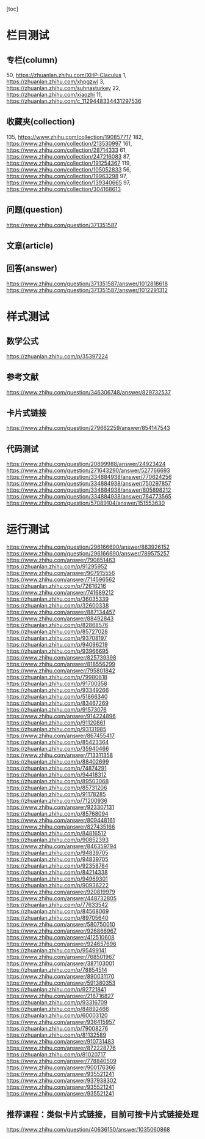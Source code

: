 [toc]

# 栏目测试

## 专栏(column)

50, https://zhuanlan.zhihu.com/XHP-Claculus
1,  https://zhuanlan.zhihu.com/xhpgzwl
3,  https://zhuanlan.zhihu.com/suhnasturkey
22, https://zhuanlan.zhihu.com/xiaozhi
11, https://zhuanlan.zhihu.com/c_1129448334431297536

## 收藏夹(collection)

135, https://www.zhihu.com/collection/190857717
182, https://www.zhihu.com/collection/213530997
161, https://www.zhihu.com/collection/28714333
61,  https://www.zhihu.com/collection/247216083
87,  https://www.zhihu.com/collection/191254367
119, https://www.zhihu.com/collection/105052833
56,  https://www.zhihu.com/collection/19963298
97,  https://www.zhihu.com/collection/139340665
97,  https://www.zhihu.com/collection/304168613

## 问题(question)

https://www.zhihu.com/question/371351587

##  文章(article)

## 回答(answer)

https://www.zhihu.com/question/371351587/answer/1012818618
https://www.zhihu.com/question/371351587/answer/1012291312

# 样式测试

## 数学公式

https://zhuanlan.zhihu.com/p/35397224

## 参考文献

https://www.zhihu.com/question/346306748/answer/829732537

## 卡片式链接

https://www.zhihu.com/question/279662259/answer/854147543

## 代码测试

https://www.zhihu.com/question/20899988/answer/24923424
https://www.zhihu.com/question/271643290/answer/527766693
https://www.zhihu.com/question/334884938/answer/770624256
https://www.zhihu.com/question/334884938/answer/750297857
https://www.zhihu.com/question/334884938/answer/805898212
https://www.zhihu.com/question/334884938/answer/784773565
https://www.zhihu.com/question/57089104/answer/151553630


# 运行测试

https://www.zhihu.com/question/296166690/answer/863926152
https://www.zhihu.com/question/296166690/answer/789575257
https://www.zhihu.com/answer/790851463
https://zhuanlan.zhihu.com/p/91295952
https://www.zhihu.com/answer/907915556
https://www.zhihu.com/answer/714596562
https://zhuanlan.zhihu.com/p/72616216
https://www.zhihu.com/answer/741689212
https://zhuanlan.zhihu.com/p/36035339
https://zhuanlan.zhihu.com/p/32600338
https://www.zhihu.com/answer/887134457
https://www.zhihu.com/answer/88492843
https://zhuanlan.zhihu.com/p/82868576
https://zhuanlan.zhihu.com/p/85727028
https://zhuanlan.zhihu.com/p/93708197
https://zhuanlan.zhihu.com/p/94096219
https://zhuanlan.zhihu.com/p/93966695
https://www.zhihu.com/answer/825739398
https://www.zhihu.com/answer/818556299
https://www.zhihu.com/answer/795801842
https://zhuanlan.zhihu.com/p/79980618
https://zhuanlan.zhihu.com/p/91700358
https://zhuanlan.zhihu.com/p/93349266
https://zhuanlan.zhihu.com/p/51866340
https://zhuanlan.zhihu.com/p/83467269
https://zhuanlan.zhihu.com/p/91573076
https://www.zhihu.com/answer/914224896
https://zhuanlan.zhihu.com/p/91120861
https://zhuanlan.zhihu.com/p/93131985
https://www.zhihu.com/answer/867455417
https://zhuanlan.zhihu.com/p/85423364
https://zhuanlan.zhihu.com/p/35940466
https://www.zhihu.com/answer/713311358
https://zhuanlan.zhihu.com/p/88402699
https://zhuanlan.zhihu.com/p/74874291
https://zhuanlan.zhihu.com/p/94418312
https://zhuanlan.zhihu.com/p/89503068
https://zhuanlan.zhihu.com/p/85731206
https://zhuanlan.zhihu.com/p/91178285
https://zhuanlan.zhihu.com/p/71200936
https://www.zhihu.com/answer/923307131
https://zhuanlan.zhihu.com/p/85768094
https://www.zhihu.com/answer/809448161
https://www.zhihu.com/answer/827435166
https://zhuanlan.zhihu.com/p/84816512
https://zhuanlan.zhihu.com/p/90852393
https://www.zhihu.com/answer/846359794
https://zhuanlan.zhihu.com/p/94839705
https://zhuanlan.zhihu.com/p/94839705
https://zhuanlan.zhihu.com/p/92358784
https://zhuanlan.zhihu.com/p/84214338
https://zhuanlan.zhihu.com/p/94969301
https://zhuanlan.zhihu.com/p/90936222
https://www.zhihu.com/answer/920819979
https://www.zhihu.com/answer/448732805
https://zhuanlan.zhihu.com/p/77633542
https://zhuanlan.zhihu.com/p/84568069
https://zhuanlan.zhihu.com/p/89705640
https://www.zhihu.com/answer/580750010
https://www.zhihu.com/answer/926866967
https://www.zhihu.com/answer/412510608
https://www.zhihu.com/answer/924657696
https://zhuanlan.zhihu.com/p/95499141
https://www.zhihu.com/answer/768501967
https://www.zhihu.com/answer/387103001
https://zhuanlan.zhihu.com/p/78854514
https://www.zhihu.com/answer/890031170
https://www.zhihu.com/answer/591380353
https://zhuanlan.zhihu.com/p/92721841
https://www.zhihu.com/answer/216716827
https://zhuanlan.zhihu.com/p/93316709
https://zhuanlan.zhihu.com/p/84892466
https://zhuanlan.zhihu.com/p/60003120
https://www.zhihu.com/answer/936415957
https://zhuanlan.zhihu.com/p/79008276
https://zhuanlan.zhihu.com/p/81132589
https://www.zhihu.com/answer/910731483
https://www.zhihu.com/answer/872228776
https://zhuanlan.zhihu.com/p/81020717
https://www.zhihu.com/answer/778840509
https://www.zhihu.com/answer/900176366
https://www.zhihu.com/answer/935521241
https://www.zhihu.com/answer/937938302
https://www.zhihu.com/answer/935521241
https://www.zhihu.com/answer/935521241

## 推荐课程：类似卡片式链接，目前可按卡片式链接处理

https://www.zhihu.com/question/40636150/answer/1035060868